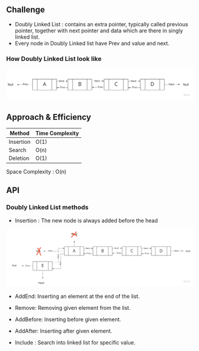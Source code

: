 ## Challenge
<!-- Description of the challenge -->
- Doubly Linked List : contains an extra pointer, typically called previous pointer, together with next pointer and data which are there in singly linked list.
- Every node in Doubly Linked list have Prev and value and next.

### How Doubly Linked List look like

![Doubly Linked List](./img/doubly-linked-list.jpg)

## Approach & Efficiency
<!-- What approach did you take? Why? What is the Big O space/time for this approach? -->

| Method    | Time Complexity |
|-----------|-----------------|
| Insertion | O(1)            |
| Search    | O(n)            |
| Deletion  | O(1)            |

Space Complexity : O(n)
## API
<!-- Description of each method publicly available to your Linked List -->
### Doubly Linked List methods

- Insertion : The new node is always added before the head

![Insertion](./img/Insertion.jpg)

- AddEnd: Inserting an element at the end of the list.

- Remove: Removing given element from the list.

- AddBefore:  Inserting before given element.

- AddAfter: Inserting after given element.

- Include : Search into linked list for specific value.